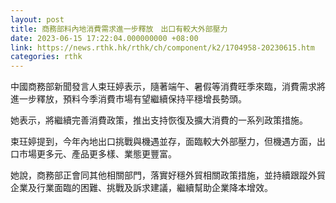 ```yaml
---
layout: post
title: 商務部料內地消費需求進一步釋放　出口有較大外部壓力
date: 2023-06-15 17:22:04.000000000 +08:00
link: https://news.rthk.hk/rthk/ch/component/k2/1704958-20230615.htm
categories: rthk
---
```


中國商務部新聞發言人束玨婷表示，隨著端午、暑假等消費旺季來臨，消費需求將進一步釋放，預料今季消費市場有望繼續保持平穩增長勢頭。

她表示，將繼續完善消費政策，推出支持恢復及擴大消費的一系列政策措施。

束玨婷提到，今年內地出口挑戰與機遇並存，面臨較大外部壓力，但機遇方面，出口市場更多元、產品更多樣、業態更豐富。

她說，商務部正會同其他相關部門，落實好穩外貿相關政策措施，並持續跟蹤外貿企業及行業面臨的困難、挑戰及訴求建議，繼續幫助企業降本增效。
